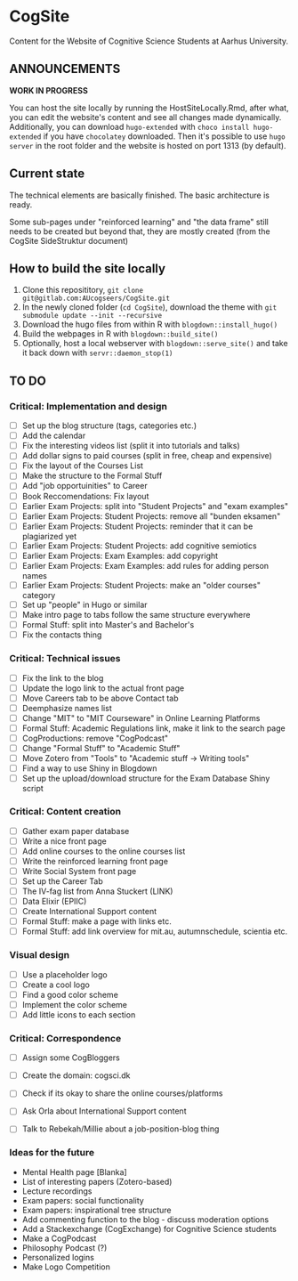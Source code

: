 # CogSite

Content for the Website of Cognitive Science Students at Aarhus University.

## ANNOUNCEMENTS

**WORK IN PROGRESS**

You can host the site locally by running the HostSiteLocally.Rmd, after what, you can
edit the website's content and see all changes made dynamically. Additionally, you
can download `hugo-extended` with `choco install hugo-extended` if you have
`chocolatey` downloaded. Then it's possible to use `hugo server` in the root
folder and the website is hosted on port 1313 (by default).

## Current state

The technical elements are basically finished. The basic architecture is ready.

Some sub-pages under "reinforced learning" and "the data frame" still needs to
be created but beyond that, they are mostly created (from the CogSite SideStruktur document)

## How to build the site locally

1. Clone this reposititory, `git clone git@gitlab.com:AUcogseers/CogSite.git`
2. In the newly cloned folder (`cd CogSite`), download the theme with `git submodule update --init --recursive`
3. Download the hugo files from within R with `blogdown::install_hugo()`
4. Build the webpages in R with `blogdown::build_site()`
5. Optionally, host a local webserver with `blogdown::serve_site()` and take it back down with `servr::daemon_stop(1)`

## TO DO

### Critical: Implementation and design
- [ ] Set up the blog structure (tags, categories etc.)
- [ ] Add the calendar
- [ ] Fix the interesting videos list (split it into tutorials and talks)
- [ ] Add dollar signs to paid courses (split in free, cheap and expensive)
- [ ] Fix the layout of the Courses List
- [ ] Make the structure to the Formal Stuff
- [ ] Add "job opportuinities" to Career
- [ ] Book Reccomendations: Fix layout
- [ ] Earlier Exam Projects: split into "Student Projects" and "exam examples"
- [ ] Earlier Exam Projects: Student Projects: remove all "bunden eksamen"
- [ ] Earlier Exam Projects: Student Projects: reminder that it can be plagiarized yet
- [ ] Earlier Exam Projects: Student Projects: add cognitive semiotics
- [ ] Earlier Exam Projects: Exam Examples: add copyright
- [ ] Earlier Exam Projects: Exam Examples: add rules for adding person names
- [ ] Earlier Exam Projects: Student Projects: make an "older courses" category
- [ ] Set up "people" in Hugo or similar
- [ ] Make intro page to tabs follow the same structure everywhere
- [ ] Formal Stuff: split into Master's and Bachelor's
- [ ] Fix the contacts thing

### Critical: Technical issues
- [ ] Fix the link to the blog
- [ ] Update the logo link to the actual front page
- [ ] Move Careers tab to be above Contact tab
- [ ] Deemphasize names list
- [ ] Change "MIT" to "MIT Courseware" in Online Learning Platforms
- [ ] Formal Stuff: Academic Regulations link, make it link to the search page
- [ ] CogProductions: remove "CogPodcast"
- [ ] Change "Formal Stuff" to "Academic Stuff"
- [ ] Move Zotero from "Tools" to "Academic stuff -> Writing tools"
- [ ] Find a way to use Shiny in Blogdown
- [ ] Set up the upload/download structure for the Exam Database Shiny script

### Critical: Content creation
- [ ] Gather exam paper database
- [ ] Write a nice front page
- [ ] Add online courses to the online courses list
- [ ] Write the reinforced learning front page
- [ ] Write Social System front page
- [ ] Set up the Career Tab
- [ ] The IV-fag list from Anna Stuckert (LINK)
- [ ] Data Elixir (EPIIC)
- [ ] Create International Support content
- [ ] Formal Stuff: make a page with links etc.
- [ ] Formal Stuff: add link overview for mit.au, autumnschedule, scientia etc.

### Visual design
- [ ] Use a placeholder logo
- [ ] Create a cool logo
- [ ] Find a good color scheme
- [ ] Implement the color scheme
- [ ] Add little icons to each section

### Critical: Correspondence
- [ ] Assign some CogBloggers
- [ ] Create the domain: cogsci.dk
- [ ] Check if its okay to share the online courses/platforms
- [ ] Ask Orla about International Support content
- [ ] Talk to Rebekah/Millie about a job-position-blog thing




### Ideas for the future
- Mental Health page [Blanka]
- List of interesting papers (Zotero-based)
- Lecture recordings
- Exam papers: social functionality
- Exam papers: inspirational tree structure
- Add commenting function to the blog - discuss moderation options
- Add a Stackexchange (CogExchange) for Cognitive Science students
- Make a CogPodcast
- Philosophy Podcast (?)
- Personalized logins
- Make Logo Competition

